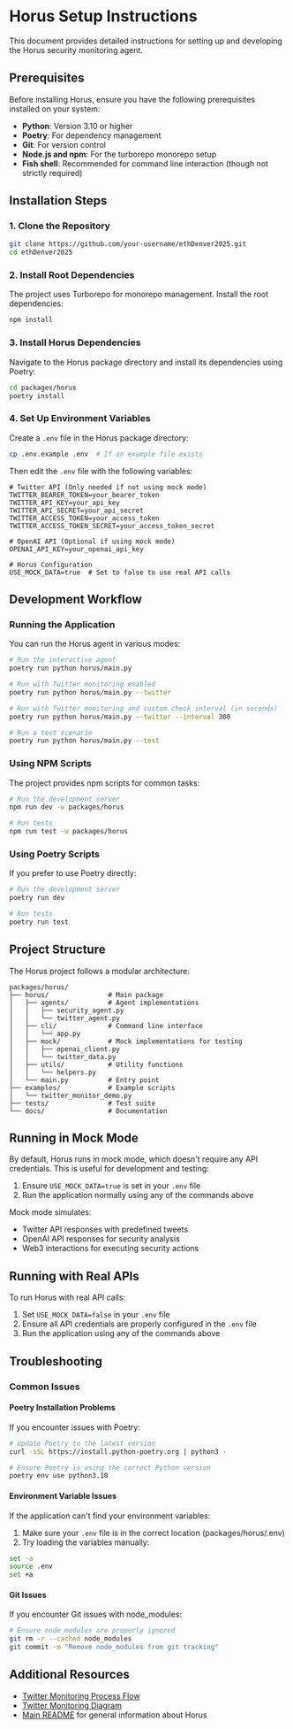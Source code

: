 # Horus Setup Instructions

This document provides detailed instructions for setting up and developing the Horus security monitoring agent.

## Prerequisites

Before installing Horus, ensure you have the following prerequisites installed on your system:

- **Python**: Version 3.10 or higher
- **Poetry**: For dependency management
- **Git**: For version control
- **Node.js and npm**: For the turborepo monorepo setup
- **Fish shell**: Recommended for command line interaction (though not strictly required)

## Installation Steps

### 1. Clone the Repository

```bash
git clone https://github.com/your-username/ethDenver2025.git
cd ethDenver2025
```

### 2. Install Root Dependencies

The project uses Turborepo for monorepo management. Install the root dependencies:

```bash
npm install
```

### 3. Install Horus Dependencies

Navigate to the Horus package directory and install its dependencies using Poetry:

```bash
cd packages/horus
poetry install
```

### 4. Set Up Environment Variables

Create a `.env` file in the Horus package directory:

```bash
cp .env.example .env  # If an example file exists
```

Then edit the `.env` file with the following variables:

```
# Twitter API (Only needed if not using mock mode)
TWITTER_BEARER_TOKEN=your_bearer_token
TWITTER_API_KEY=your_api_key
TWITTER_API_SECRET=your_api_secret
TWITTER_ACCESS_TOKEN=your_access_token
TWITTER_ACCESS_TOKEN_SECRET=your_access_token_secret

# OpenAI API (Optional if using mock mode)
OPENAI_API_KEY=your_openai_api_key

# Horus Configuration
USE_MOCK_DATA=true  # Set to false to use real API calls
```

## Development Workflow

### Running the Application

You can run the Horus agent in various modes:

```bash
# Run the interactive agent
poetry run python horus/main.py

# Run with Twitter monitoring enabled
poetry run python horus/main.py --twitter

# Run with Twitter monitoring and custom check interval (in seconds)
poetry run python horus/main.py --twitter --interval 300

# Run a test scenario
poetry run python horus/main.py --test
```

### Using NPM Scripts

The project provides npm scripts for common tasks:

```bash
# Run the development server
npm run dev -w packages/horus

# Run tests
npm run test -w packages/horus
```

### Using Poetry Scripts

If you prefer to use Poetry directly:

```bash
# Run the development server
poetry run dev

# Run tests
poetry run test
```

## Project Structure

The Horus project follows a modular architecture:

```
packages/horus/
├── horus/               # Main package
│   ├── agents/          # Agent implementations
│   │   ├── security_agent.py
│   │   └── twitter_agent.py
│   ├── cli/             # Command line interface
│   │   └── app.py
│   ├── mock/            # Mock implementations for testing
│   │   ├── openai_client.py
│   │   └── twitter_data.py
│   ├── utils/           # Utility functions
│   │   └── helpers.py
│   └── main.py          # Entry point
├── examples/            # Example scripts
│   └── twitter_monitor_demo.py
├── tests/               # Test suite
└── docs/                # Documentation
```

## Running in Mock Mode

By default, Horus runs in mock mode, which doesn't require any API credentials. This is useful for development and testing:

1. Ensure `USE_MOCK_DATA=true` is set in your `.env` file
2. Run the application normally using any of the commands above

Mock mode simulates:
- Twitter API responses with predefined tweets
- OpenAI API responses for security analysis
- Web3 interactions for executing security actions

## Running with Real APIs

To run Horus with real API calls:

1. Set `USE_MOCK_DATA=false` in your `.env` file
2. Ensure all API credentials are properly configured in the `.env` file
3. Run the application using any of the commands above

## Troubleshooting

### Common Issues

#### Poetry Installation Problems

If you encounter issues with Poetry:

```bash
# Update Poetry to the latest version
curl -sSL https://install.python-poetry.org | python3 -

# Ensure Poetry is using the correct Python version
poetry env use python3.10
```

#### Environment Variable Issues

If the application can't find your environment variables:

1. Make sure your `.env` file is in the correct location (packages/horus/.env)
2. Try loading the variables manually:

```bash
set -a
source .env
set +a
```

#### Git Issues

If you encounter Git issues with node_modules:

```bash
# Ensure node_modules are properly ignored
git rm -r --cached node_modules
git commit -m "Remove node_modules from git tracking"
```

## Additional Resources

- [Twitter Monitoring Process Flow](twitter_monitoring_flow.md)
- [Twitter Monitoring Diagram](twitter_monitoring_diagram.md)
- [Main README](../README.md) for general information about Horus
